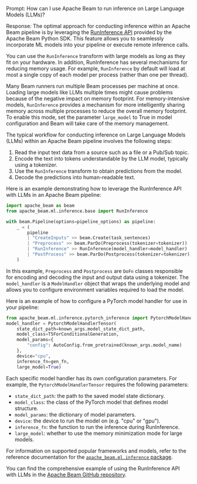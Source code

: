 Prompt:
How can I use Apache Beam to run inference on Large Language Models (LLMs)?

Response:
The optimal approach for conducting inference within an Apache Beam pipeline is by leveraging the [RunInference API](https://beam.apache.org/releases/pydoc/current/apache_beam.ml.inference.html#apache_beam.ml.inference.RunInference) provided by the Apache Beam Python SDK. This feature allows you to seamlessly incorporate ML models into your pipeline or execute remote inference calls.

You can use the `RunInference` transform with large models as long as they fit on your hardware. In addition, RunInference has several mechanisms for reducing memory usage. For example, `RunInference` by default will load at most a single copy of each model per process (rather than one per thread).

Many Beam runners run multiple Beam processes per machine at once. Loading large models like LLMs multiple times might cause problems because of the negative impact on memory footprint. For memory-intensive models, `RunInference` provides a mechanism for more intelligently sharing memory across multiple processes to reduce the overall memory footprint. To enable this mode, set the parameter `large_model` to True in model configuration and Beam will take care of the memory management.

The typical workflow for conducting inference on Large Language Models (LLMs) within an Apache Beam pipeline involves the following steps:
1. Read the input text data from a source such as a file or a Pub/Sub topic.
2. Encode the text into tokens understandable by the LLM model, typically using a tokenizer.
3. Use the `RunInference` transform to obtain predictions from the model.
4. Decode the predictions into human-readable text.

Here is an example demonstrating how to leverage the RunInference API with LLMs in an Apache Beam pipeline:

```python
import apache_beam as beam
from apache_beam.ml.inference.base import RunInference

with beam.Pipeline(options=pipeline_options) as pipeline:
    _ = (
        pipeline
        | "CreateInputs" >> beam.Create(task_sentences)
        | "Preprocess" >> beam.ParDo(Preprocess(tokenizer=tokenizer))
        | "RunInference" >> RunInference(model_handler=model_handler)
        | "PostProcess" >> beam.ParDo(Postprocess(tokenizer=tokenizer))
    )
```

In this example, `Preprocess` and `Postprocess` are `DoFn` classes responsible for encoding and decoding the input and output data using a tokenizer. The `model_handler` is a `ModelHandler` object that wraps the underlying model and allows you to configure environment variables required to load the model.

Here is an example of how to configure a PyTorch model handler for use in your pipeline:

```python
from apache_beam.ml.inference.pytorch_inference import PytorchModelHandlerTensor
model_handler = PytorchModelHandlerTensor(
    state_dict_path=known_args.model_state_dict_path,
    model_class=T5ForConditionalGeneration,
    model_params={
        "config": AutoConfig.from_pretrained(known_args.model_name)
    },
    device="cpu",
    inference_fn=gen_fn,
    large_model=True)
```

Each specific model handler has its own configuration parameters. For example, the `PytorchModelHandlerTensor` requires the following parameters:
* `state_dict_path`: the path to the saved model state dictionary.
* `model_class`: the class of the PyTorch model that defines model structure.
* `model_params`: the dictionary of model parameters.
* `device`: the device to run the model on (e.g. "cpu" or "gpu").
* `inference_fn`: the function to run the inference during RunInference.
* `large_model`: whether to use the memory minimization mode for large models.

For information on supported popular frameworks and models, refer to the reference documentation for the [`apache_beam.ml.inference` package](https://beam.apache.org/releases/pydoc/current/apache_beam.ml.inference.html).

You can find the comprehensive example of using the RunInference API with LLMs in the [Apache Beam GitHub repository](https://github.com/apache/beam/blob/master/sdks/python/apache_beam/examples/inference/large_language_modeling/main.py).